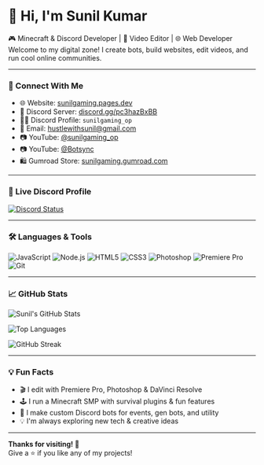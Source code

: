 # 👋 Hi, I'm Sunil Kumar

🎮 Minecraft & Discord Developer | 🎥 Video Editor | 🌐 Web Developer  
Welcome to my digital zone! I create bots, build websites, edit videos, and run cool online communities.

---

### 🔗 Connect With Me

- 🌐 Website: [sunilgaming.pages.dev](https://sunilgaming.pages.dev)
- 💬 Discord Server: [discord.gg/pc3hazBxBB](https://discord.gg/pc3hazBxBB)
- 🧑‍💻 Discord Profile: `sunilgaming_op`
- 📧 Email: hustlewithsunil@gmail.com
- 📷 YouTube: [@sunilgaming_op](https://youtube.com/@sunilgaming_op)
- 📷 YouTube: [@Botsync](https://youtube.com/@BotSync)
- 🛍️ Gumroad Store: [sunilgaming.gumroad.com](https://sunilgaming.gumroad.com)

---

### 👤 Live Discord Profile

[![Discord Status](https://lanyard.cnrad.dev/api/YOUR_DISCORD_USER_ID?theme=dark&animated=true&hideDiscriminators=false&borderRadius=10px)](https://discord.com/users/1148093915493306452)

---

### 🛠️ Languages & Tools

![JavaScript](https://img.shields.io/badge/JavaScript-F7DF1E?logo=javascript&logoColor=black)
![Node.js](https://img.shields.io/badge/Node.js-339933?logo=nodedotjs&logoColor=white)
![HTML5](https://img.shields.io/badge/HTML5-E34F26?logo=html5&logoColor=white)
![CSS3](https://img.shields.io/badge/CSS3-1572B6?logo=css3&logoColor=white)
![Photoshop](https://img.shields.io/badge/Photoshop-31A8FF?logo=adobephotoshop&logoColor=white)
![Premiere Pro](https://img.shields.io/badge/Premiere_Pro-9999FF?logo=adobepremierepro&logoColor=white)
![Git](https://img.shields.io/badge/Git-F05032?logo=git&logoColor=white)

---

### 📈 GitHub Stats

![Sunil's GitHub Stats](https://github-readme-stats.vercel.app/api?username=sunil-gaming&show_icons=true&theme=tokyonight&hide=contribs,prs)

![Top Languages](https://github-readme-stats.vercel.app/api/top-langs/?username=sunil-gaming&layout=compact&theme=tokyonight)

![GitHub Streak](https://streak-stats.demolab.com?user=sunil-gaming&theme=tokyonight)

---

### 💡 Fun Facts

- 🎬 I edit with Premiere Pro, Photoshop & DaVinci Resolve  
- 🕹️ I run a Minecraft SMP with survival plugins & fun features  
- 🤖 I make custom Discord bots for events, gen bots, and utility  
- 💡 I'm always exploring new tech & creative ideas

---

**Thanks for visiting! 🙌**  
Give a ⭐️ if you like any of my projects!
